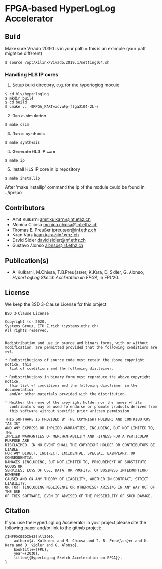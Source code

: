 # FPGA-based HyperLogLog Accelerator

## Build

Make sure Vivado 2019.1 is in your path = this is an example (your path might be different)
```
$ source /opt/Xilinx/Vivado/2019.1/settings64.sh
```

### Handling HLS IP cores

1. Setup build directory, e.g. for the hyperloglog module

```
$ cd hls/hyperloglog
$ mkdir build
$ cd build
$ cmake .. -DFPGA_PART=xcvu9p-flga2104-2L-e 
```

2. Run c-simulation
```
$ make csim
```

3. Run c-synthesis
```
$ make synthesis
```

4. Generate HLS IP core
```
$ make ip
```

5. Install HLS IP core in ip repository
```
$ make installip
```

After 'make installip' command the ip of the module could be found in ../iprepo 

## Contributors

- Amit Kulkarni amit.kulkarni@inf.ethz.ch
- Monica Chiosa monica.chiosa@inf.ethz.ch
- Thomas B. Preußer tpreusser@inf.ethz.ch
- Kaan Kara kaan.kara@inf.ethz.ch
- David Sidler david.sidler@inf.ethz.ch
- Gustavo Alonso alonso@inf.ethz.ch

## Publication(s)
- A. Kulkarni, M.Chiosa, T.B.Preu\{ss}er, K.Kara, D. Sidler, G. Alonso, 
*HyperLogLog Sketch Accleration on FPGA,* in FPL'20.


## License

We keep the BSD 3-Clause License for this project

```
BSD 3-Clause License

Copyright (c) 2020, 
Systems Group, ETH Zurich (systems.ethz.ch)
All rights reserved.


Redistribution and use in source and binary forms, with or without
modification, are permitted provided that the following conditions are met:

* Redistributions of source code must retain the above copyright notice, this
  list of conditions and the following disclaimer.

* Redistributions in binary form must reproduce the above copyright notice,
  this list of conditions and the following disclaimer in the documentation
  and/or other materials provided with the distribution.

* Neither the name of the copyright holder nor the names of its
  contributors may be used to endorse or promote products derived from
  this software without specific prior written permission.

THIS SOFTWARE IS PROVIDED BY THE COPYRIGHT HOLDERS AND CONTRIBUTORS "AS IS"
AND ANY EXPRESS OR IMPLIED WARRANTIES, INCLUDING, BUT NOT LIMITED TO, THE
IMPLIED WARRANTIES OF MERCHANTABILITY AND FITNESS FOR A PARTICULAR PURPOSE ARE
DISCLAIMED. IN NO EVENT SHALL THE COPYRIGHT HOLDER OR CONTRIBUTORS BE LIABLE
FOR ANY DIRECT, INDIRECT, INCIDENTAL, SPECIAL, EXEMPLARY, OR CONSEQUENTIAL
DAMAGES (INCLUDING, BUT NOT LIMITED TO, PROCUREMENT OF SUBSTITUTE GOODS OR
SERVICES; LOSS OF USE, DATA, OR PROFITS; OR BUSINESS INTERRUPTION) HOWEVER
CAUSED AND ON ANY THEORY OF LIABILITY, WHETHER IN CONTRACT, STRICT LIABILITY,
OR TORT (INCLUDING NEGLIGENCE OR OTHERWISE) ARISING IN ANY WAY OUT OF THE USE
OF THIS SOFTWARE, EVEN IF ADVISED OF THE POSSIBILITY OF SUCH DAMAGE.
```

<a name="citation"></a>

## Citation

If you use the HyperLogLog Accelerator in your project please cite the following paper and/or link to the github project:

```
@INPROCEEDINGS{hll2020,
    author={A. Kulkarni and M. Chiosa and T. B. Preu{\ss}er and K. Kara and D. Sidler and G. Alonso}, 
    booktitle={FPL},
    year={2020}, 
    title={{HyperLogLog Sketch Acceleration on FPGA}}, 
}
```
